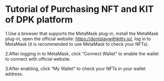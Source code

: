 # Tutorial of Purchasing NFT and KIT of DPK platform

1.Use a browser that supports the MetaMask plug-in, install the MetaMask plug-in, open the official website: https://dontplaywithkitty.io/, log in to MetaMask (it is recommended to use MetaMask to check your NFTs).

2.After logging in to MetaMask, click “Connect Wallet” to enable the wallet to connect with official website.

3.After enabling, click “My Wallet” to check your NFTs in your wallet address.
